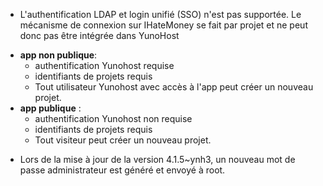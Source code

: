 * L'authentification LDAP et login unifié (SSO) n'est pas supportée. Le mécanisme de connexion sur IHateMoney se fait par projet et ne peut donc pas être intégrée dans YunoHost

- **app non publique**:
  - authentification Yunohost requise
  - identifiants de projets requis
  - Tout utilisateur Yunohost avec accès à l'app peut créer un nouveau projet.
- **app publique** :
  - authentification Yunohost non requise
  - identifiants de projets requis
  - Tout visiteur peut créer un nouveau projet.

* Lors de la mise à jour de la version 4.1.5~ynh3, un nouveau mot de passe administrateur est généré et envoyé à root.
